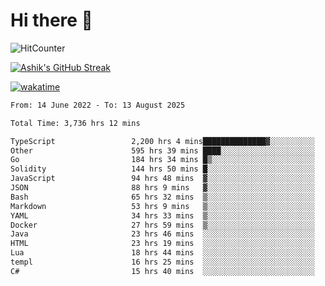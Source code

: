 # Hi there 👋

![HitCounter](https://hits.seeyoufarm.com/api/count/incr/badge.svg?url=https%3A%2F%2Fgithub.com%2Fashrhmn1212%2Fhit-counter)

<!-- ![Contribution Graph](https://github-readme-activity-graph.cyclic.app/graph?username=ashrhmn) -->


<!-- [![Top Langs](https://github-readme-stats.vercel.app/api/top-langs/?username=ashrhmn&layout=compact&theme=synthwave&langs_count=10&card_width=445)](https://github.com/anuraghazra/github-readme-stats) -->

[![Ashik's GitHub Streak](https://github-readme-streak-stats.herokuapp.com/?user=ashrhmn&theme=blood&fire=DD7F1C&background=151515&dates=9f9f9f&border=DD2727)](https://git.io/streak-stats)

<!-- ![Ashik's GitHub stats](https://github-readme-stats.vercel.app/api/?username=ashrhmn&show_icons=true&title_color=fff&icon_color=79ff97&text_color=9f9f9f&bg_color=151515) -->

[![wakatime](https://wakatime.com/badge/user/3df86613-ba63-4631-8e65-0ff18e7becad.svg)](https://wakatime.com/@3df86613-ba63-4631-8e65-0ff18e7becad)

<!--START_SECTION:waka-->

```txt
From: 14 June 2022 - To: 13 August 2025

Total Time: 3,736 hrs 12 mins

TypeScript                 2,200 hrs 4 mins██████████████▓░░░░░░░░░░   58.89 %
Other                      595 hrs 39 mins ████░░░░░░░░░░░░░░░░░░░░░   15.94 %
Go                         184 hrs 34 mins █▒░░░░░░░░░░░░░░░░░░░░░░░   04.94 %
Solidity                   144 hrs 50 mins █░░░░░░░░░░░░░░░░░░░░░░░░   03.88 %
JavaScript                 94 hrs 48 mins  ▓░░░░░░░░░░░░░░░░░░░░░░░░   02.54 %
JSON                       88 hrs 9 mins   ▓░░░░░░░░░░░░░░░░░░░░░░░░   02.36 %
Bash                       65 hrs 32 mins  ▒░░░░░░░░░░░░░░░░░░░░░░░░   01.75 %
Markdown                   53 hrs 9 mins   ▒░░░░░░░░░░░░░░░░░░░░░░░░   01.42 %
YAML                       34 hrs 33 mins  ▒░░░░░░░░░░░░░░░░░░░░░░░░   00.93 %
Docker                     27 hrs 59 mins  ▒░░░░░░░░░░░░░░░░░░░░░░░░   00.75 %
Java                       23 hrs 46 mins  ░░░░░░░░░░░░░░░░░░░░░░░░░   00.64 %
HTML                       23 hrs 19 mins  ░░░░░░░░░░░░░░░░░░░░░░░░░   00.62 %
Lua                        18 hrs 44 mins  ░░░░░░░░░░░░░░░░░░░░░░░░░   00.50 %
templ                      16 hrs 25 mins  ░░░░░░░░░░░░░░░░░░░░░░░░░   00.44 %
C#                         15 hrs 40 mins  ░░░░░░░░░░░░░░░░░░░░░░░░░   00.42 %
```

<!--END_SECTION:waka-->


<!--### Most Used Languages 
<img src="https://wakatime.com/share/@ashrhmn/24ecb986-5bf8-4607-af7f-0aab08908d8c.png" />

### Favourite Tools
<img src="https://wakatime.com/share/@ashrhmn/f4e08015-f3bc-460a-9228-95a3ba11c604.png" />-->
